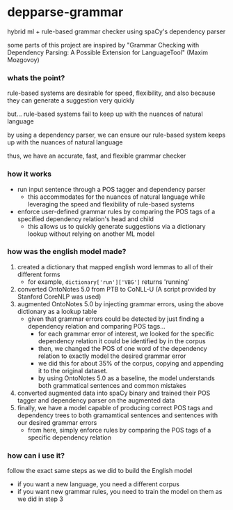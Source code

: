 ﻿# depparse-grammar
hybrid ml + rule-based grammar checker using spaCy's dependency parser

some parts of this project are inspired by "Grammar Checking with Dependency Parsing: A Possible Extension for LanguageTool" (Maxim Mozgovoy)

### whats the point?
rule-based systems are desirable for speed, flexibility, and also because they can generate a suggestion very quickly

but... rule-based systems fail to keep up with the nuances of natural language

by using a dependency parser, we can ensure our rule-based system keeps up with the nuances of natural language

thus, we have an accurate, fast, and flexible grammar checker

### how it works
- run input sentence through a POS tagger and dependency parser
    - this accommodates for the nuances of natural language while leveraging the speed and flexibility of rule-based systems
- enforce user-defined grammar rules by comparing the POS tags of a specified dependency relation's head and child
    - this allows us to quickly generate suggestions via a dictionary lookup without relying on another ML model

### how was the english model made?
1. created a dictionary that mapped english word lemmas to all of their different forms
    - for example, `dictionary['run']['VBG']` returns 'running'
2. converted OntoNotes 5.0 from PTB to CoNLL-U (A script provided by Stanford CoreNLP was used)
3. augmented OntoNotes 5.0 by injecting grammar errors, using the above dictionary as a lookup table
    - given that grammar errors could be detected by just finding a dependency relation and comparing POS tags...
        - for each grammar error of interest, we looked for the specific dependency relation it could be identified by in the corpus
        - then, we changed the POS of one word of the dependency relation to exactly model the desired grammar error
        - we did this for about 35% of the corpus, copying and appending it to the original dataset.
        - by using OntoNotes 5.0 as a baseline, the model understands both grammatical sentences and common mistakes
4. converted augmented data into spaCy binary and trained their POS tagger and dependency parser on the augmented data
5. finally, we have a model capable of producing correct POS tags and dependency trees to both gramamtical sentences and sentences with our desired grammar errors
    - from here, simply enforce rules by comparing the POS tags of a specific dependency relation

### how can i use it?
follow the exact same steps as we did to build the English model
- if you want a new language, you need a different corpus
- if you want new grammar rules, you need to train the model on them as we did in step 3
